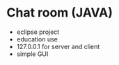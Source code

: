 # Chat room (JAVA)

+ eclipse project
+ education use
+ 127.0.0.1 for server and client
+ simple GUI
